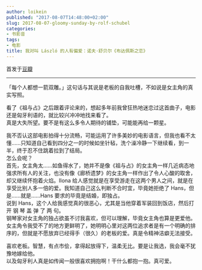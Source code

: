 ```yaml
---
author: loikein
published: "2017-08-07T14:48:00+02:00"
slug: 2017-08-07-gloomy-sunday-by-rolf-schubel
categories:
- 书影音
tags:
- 电影
title: 我对叫 László 的人有偏爱：诺夫·舒贝尔《布达佩斯之恋》
---
```

首发于[豆瓣](https://movie.douban.com/review/8732563/)  

***

「每个人都想一箭双雕。」这句话与其说是老板的自我吐槽，不如说是女主角的真实写照。  
  
看了《祖与占》之后跟着评论来的，想起多年前我曾狂热地迷恋过这首曲子，电影还是匈牙利语的，就比较兴冲冲地找来看了。  
真是大失所望。要不是有这么多令人期待的铺垫，可能能再给一颗星。  
  
我不否认这部电影拍得十分流畅，可能运用了许多美妙的电影语言，但我也看不太懂……只知道自己看到四分之一的时候如坐针毡，洗个澡冷静一下继续看，到一半，终于忍不住跳着拉到了结局。  
怎么会呢？  
首先，女主角太……如鱼得水了，她并不是像《祖与占》的女主角一样几近病态地强求所有人的关注，也没有像《廊桥遗梦》的女主角一样作出了令人心酸的取舍，却又继续怀抱着火焰。Ilona
给人感觉就是在享受游走在这两个男人之间，就是在享受比别人多一倍的爱。我知道自己这么判断不合时宜，毕竟她拒绝了
Hans，但是……就是……Hans 要求的毕竟是结婚，即独占。  
说到 Hans，这个人给我感觉真的很恶心，尤其是当他穿着军装回到饭店，然后打 开 钢 琴 盖 弹 了 两 句。  
钢琴家对女主角的独占欲虽不讨我喜欢，但可以理解，毕竟女主角也算是更爱他。女主角令我受不了的地方更鲜明了，她明明心里对这两位追求者是有一个明确的排序的，但就是不愿放弃已经得手（很久）的老板的爱。真是令精神洁癖无法接受。  
  
喜欢老板。智慧，有点市侩，拿得起放得下，温柔无比。要是让我选，我会毫不犹豫地嫁给他。  
以及匈牙利人真是如传闻一般很喜欢拥抱啊！干什么都抱一抱。真可爱。
